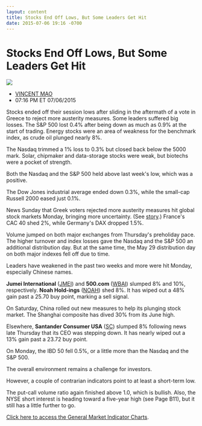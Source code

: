 ```yaml
---
layout: content
title: Stocks End Off Lows, But Some Leaders Get Hit
date: 2015-07-06 19:16 -0700
---
```



Stocks End Off Lows, But Some Leaders Get Hit
==============================================


![](https://www.investors.com/wp-content/uploads/ibd-migrated-images/MPv_150707_635717932225866478.png)

* [VINCENT MAO](https://www.investors.com/author/maov/ "Posts by VINCENT MAO")
* 07:16 PM ET 07/06/2015




  

Stocks ended off their session lows after sliding in the aftermath of a vote in Greece to reject more austerity measures. Some leaders suffered big losses. The S&P 500 lost 0.4% after being down as much as 0.9% at the start of trading. Energy stocks were an area of weakness for the benchmark index, as crude oil plunged nearly 8%.

  

The Nasdaq trimmed a 1% loss to 0.3% but closed back below the 5000 mark. Solar, chipmaker and data-storage stocks were weak, but biotechs were a pocket of strength.

  

Both the Nasdaq and the S&P 500 held above last week's low, which was a positive.

  

The Dow Jones industrial average ended down 0.3%, while the small-cap Russell 2000 eased just 0.1%.

  

News Sunday that Greek voters rejected more austerity measures hit global stock markets Monday, bringing more uncertainty. (See [story](http://news.investors.com/070615-760302-european-central-bank-pressures-greek-banks.htm?ntt=european+central+bank+tightens+screws+on+greek+banks).) France's CAC 40 shed 2%, while Germany's DAX dropped 1.5%.

  

Volume jumped on both major exchanges from Thursday's preholiday pace. The higher turnover and index losses gave the Nasdaq and the S&P 500 an additional distribution day. But at the same time, the May 29 distribution day on both major indexes fell off due to time.

  

Leaders have weakened in the past two weeks and more were hit Monday, especially Chinese names.

  

**Jumei International** ([JMEI](https://research.investors.com/quote.aspx?symbol=JMEI)) and **500.com** ([WBAI](https://research.investors.com/quote.aspx?symbol=WBAI)) slumped 8% and 10%, respectively. **Noah Hold-ings** ([NOAH](https://research.investors.com/quote.aspx?symbol=NOAH)) shed 8%. It has wiped out a 48% gain past a 25.70 buy point, marking a sell signal.

  

On Saturday, China rolled out new measures to help its plunging stock market. The Shanghai composite has dived 30% from its June high.

  

Elsewhere, **Santander Consumer USA** ([SC](https://research.investors.com/quote.aspx?symbol=SC)) slumped 8% following news late Thursday that its CEO was stepping down. It has nearly wiped out a 13% gain past a 23.72 buy point.

  

On Monday, the IBD 50 fell 0.5%, or a little more than the Nasdaq and the S&P 500.

  

The overall environment remains a challenge for investors.

  

However, a couple of contrarian indicators point to at least a short-term low.

  

The put-call volume ratio again finished above 1.0, which is bullish. Also, the NYSE short interest is heading toward a five-year high (see Page B11), but it still has a little further to go.

  

[Click here to access the General Market Indicator Charts](https://www.investors.com/pdf/GMI_070715.pdf).




